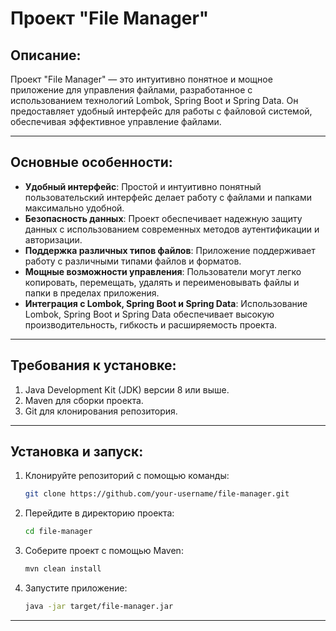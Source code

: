 # Проект "File Manager"


## Описание:

Проект "File Manager" — это интуитивно понятное и мощное приложение для управления файлами, разработанное с использованием технологий Lombok, Spring Boot и Spring Data. Он предоставляет удобный интерфейс для работы с файловой системой, обеспечивая эффективное управление файлами.

---

## Основные особенности:

- **Удобный интерфейс**: Простой и интуитивно понятный пользовательский интерфейс делает работу с файлами и папками максимально удобной.
- **Безопасность данных**: Проект обеспечивает надежную защиту данных с использованием современных методов аутентификации и авторизации.
- **Поддержка различных типов файлов**: Приложение поддерживает работу с различными типами файлов и форматов.
- **Мощные возможности управления**: Пользователи могут легко копировать, перемещать, удалять и переименовывать файлы и папки в пределах приложения.
- **Интеграция с Lombok, Spring Boot и Spring Data**: Использование Lombok, Spring Boot и Spring Data обеспечивает высокую производительность, гибкость и расширяемость проекта.

---

## Требования к установке:

1. Java Development Kit (JDK) версии 8 или выше.
2. Maven для сборки проекта.
3. Git для клонирования репозитория.

---

## Установка и запуск:

1. Клонируйте репозиторий с помощью команды:

    ```bash
    git clone https://github.com/your-username/file-manager.git
    ```

2. Перейдите в директорию проекта:

    ```bash
    cd file-manager
    ```

3. Соберите проект с помощью Maven:

    ```bash
    mvn clean install
    ```

4. Запустите приложение:

    ```bash
    java -jar target/file-manager.jar
    ```

---

